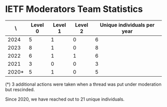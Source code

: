 # IETF Moderators Team Statistics

| \ | Level 0 | Level 1 | Level 2 | Unique individuals per year |
| ----- | - | - | - | - |
| 2024  | 5 | 1 | 0 | 6 |
| 2023  | 8 | 1 | 0 | 8 |
| 2022  | 6 | 1 | 1 | 6 |
| 2021  | 3 | 0 | 0 | 3 | 
| 2020* | 5 | 1 | 0 | 5 |

(*) 3 additional actions were taken when a thread was put under moderation but rescinded.

Since 2020, we have reached out to 21 unique individuals.

